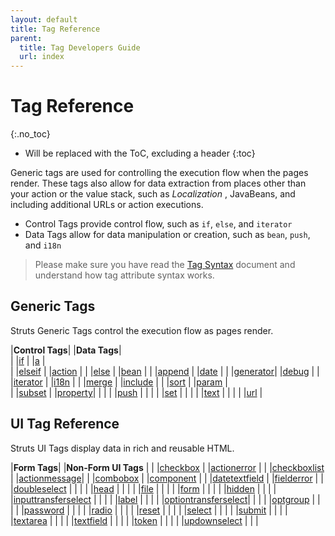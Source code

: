 ```yaml
---
layout: default
title: Tag Reference
parent:
  title: Tag Developers Guide
  url: index
---
```


# Tag Reference 
{:.no_toc}

* Will be replaced with the ToC, excluding a header
{:toc}

Generic tags are used for controlling the execution flow when the pages render. These tags also allow for data extraction 
from places other than your action or the value stack, such as _Localization_ , JavaBeans, and including additional URLs 
or action executions.

- Control Tags provide control flow, such as `if`, `else`, and `iterator`
- Data Tags allow for data manipulation or creation, such as `bean`, `push`, and `i18n`

> Please make sure you have read the [Tag Syntax](tag-syntax) document and understand how tag attribute syntax works.

## Generic Tags

Struts Generic Tags control the execution flow as pages render.

|**Control Tags**|                               |**Data Tags**|                 
|                |[if](if-tag)              |             |[a](a-tag)              |   
|                |[elseif](elseif-tag)      |             |[action](action-tag)    |
|                |[else](else-tag)          |             |[bean](bean-tag)        |
|                |[append](append-tag)      |             |[date](date-tag)        |
|                |[generator](generator-tag)|             |[debug](debug-tag)      |
|                |[iterator](iterator-tag)  |             |[i18n](i18n-tag)        |
|                |[merge](merge-tag)        |             |[include](include-tag)  |
|                |[sort](sort-tag)          |             |[param](param-tag)      |   
|                |[subset](subset-tag)      |             |[property](property-tag)|
|                |                               |             |[push](push-tag)        |
|                |                               |             |[set](set-tag)          |
|                |                               |             |[text](text-tag)        |
|                |                               |             |[url](url-tag)          |


## UI Tag Reference

Struts UI Tags display data in rich and reusable HTML.

|**Form Tags**|                                                     |**Non-Form UI Tags**    |
|             |[checkbox](checkbox-tag)                        |                        |[actionerror](actionerror-tag)    |
|             |[checkboxlist](checkboxlist-tag)                |                        |[actionmessage](actionmessage-tag)|
|             |[combobox](combobox-tag)                        |                        |[component](component-tag)        |
|             |[datetextfield](datetextfield-tag)              |                        |[fielderror](fielderror-tag)      |
|             |[doubleselect](doubleselect-tag)                |                        |                                       |
|             |[head](head-tag)                                |                        |                                       |
|             |[file](file-tag)                                |                        |                                       |
|             |[form](form-tag)                                |                        |                                       |
|             |[hidden](hidden-tag)                            |                        |                                       |
|             |[inputtransferselect](inputtransferselect-tag)  |                        |                                       |
|             |[label](label-tag)                              |                        |                                       |
|             |[optiontransferselect](optiontransferselect-tag)|                        |                                       |
|             |[optgroup](optgroup-tag)                        |                        |                                       |
|             |[password](password-tag)                        |                        |                                       |
|             |[radio](radio-tag)                              |                        |                                       |
|             |[reset](reset-tag)                              |                        |                                       |
|             |[select](select-tag)                            |                        |                                       |
|             |[submit](submit-tag)                            |                        |                                       |
|             |[textarea](textarea-tag)                        |                        |                                       |
|             |[textfield](textfield-tag)                      |                        |                                       |
|             |[token](token-tag)                              |                        |                                       |
|             |[updownselect](updownselect-tag)                |                        |                                       |
